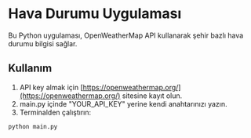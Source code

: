 # Hava Durumu Uygulaması

Bu Python uygulaması, OpenWeatherMap API kullanarak şehir bazlı hava durumu bilgisi sağlar.

## Kullanım
1. API key almak için [https://openweathermap.org/](https://openweathermap.org/) sitesine kayıt olun.
2. main.py içinde "YOUR_API_KEY" yerine kendi anahtarınızı yazın.
3. Terminalden çalıştırın:
```bash
python main.py